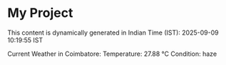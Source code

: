# My Project

This content is dynamically generated in Indian Time (IST): 2025-09-09 10:19:55 IST


Current Weather in Coimbatore:
Temperature: 27.88 °C
Condition: haze
